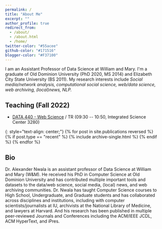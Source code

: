 ```yaml
---
permalink: /
title: "About Me"
excerpt: ""
author_profile: true
redirect_from: 
  - /about/
  - /about.html
  - /home/
twitter-color: "#55acee"
github-color: "#171516"
blogger-color: "#F37100"
---
```

I am an Assistant Professor of Data Science at William and Mary. I'm a graduate of Old Dominion University (PhD 2020, MS 2014) and Elizabeth City State University (BS 2011). My research interests include *Social media/network analysis, computational social science, web/data science, web archiving, (local)news, NLP.*

## Teaching (Fall 2022)

* [DATA 440 - Web Science](/teaching/2022-spr-cs725825) / TR (09:30 -- 10:50, Integrated Science Center 3280)

{: style="text-align: center;"}
{% for post in site.publications reversed %}
  {% if post.type == "recent" %}
    {% include archive-single.html %}
  {% endif %}
{% endfor %}


## Bio

Dr. Alexander Nwala is an assistant professor of Data Science at William and Mary (W&M). He received his PhD in Computer Science at Old Dominion University and has contributed multiple important tools and datasets to the data/web science, social media, (local) news, and web archiving communities. Dr. Nwala has taught Computer Science courses to High School, Undergraduate, and Graduate students and has collaborated across disciplines and institutions, including with computer scientists/journalists at IU, archivists at the National Library of Medicine, and lawyers at Harvard. And his research has been published in multiple peer-reviewed Journals and Conferences including the ACM/IEEE JCDL, ACM HyperText, and iPres.